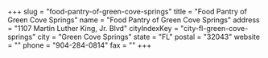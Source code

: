 +++
slug = "food-pantry-of-green-cove-springs"
title = "Food Pantry of Green Cove Springs"
name = "Food Pantry of Green Cove Springs"
address = "1107 Martin Luther King, Jr. Blvd"
cityIndexKey = "city-fl-green-cove-springs"
city = "Green Cove Springs"
state = "FL"
postal = "32043"
website = ""
phone = "904-284-0814"
fax = ""
+++
